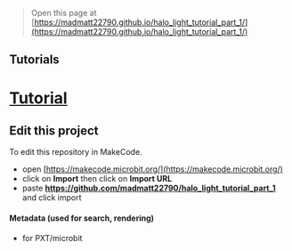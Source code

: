 
> Open this page at [https://madmatt22790.github.io/halo_light_tutorial_part_1/](https://madmatt22790.github.io/halo_light_tutorial_part_1/)

## Tutorials

# [Tutorial](/halo_light_tutorial_Part_1/tutorial)

## Edit this project

To edit this repository in MakeCode.

* open [https://makecode.microbit.org/](https://makecode.microbit.org/)
* click on **Import** then click on **Import URL**
* paste **https://github.com/madmatt22790/halo_light_tutorial_part_1** and click import

#### Metadata (used for search, rendering)

* for PXT/microbit
<script src="https://makecode.com/gh-pages-embed.js"></script><script>makeCodeRender("{{ site.makecode.home_url }}", "{{ site.github.owner_name }}/{{ site.github.repository_name }}");</script>

